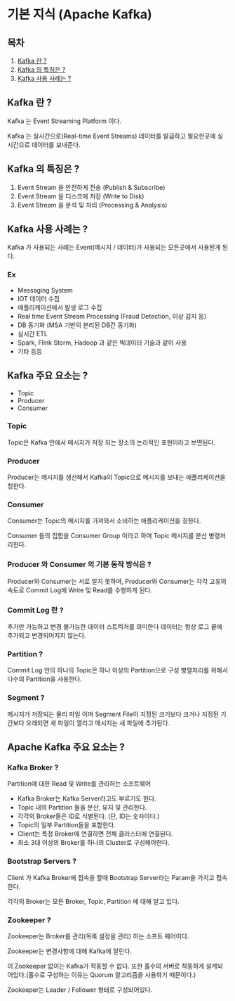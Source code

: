 # 기본 지식 (Apache Kafka)

## 목차
1. [Kafka 란 ?](#Kafka-란-?)
2. [Kafka 의 특징은 ?](#Kafka-의-특징은-?)
3. [Kafka 사용 사례는 ?](#Kafka-사용-사례는-?)

## Kafka 란 ?
Kafka 는 Event Streaming Platform 이다.

Kafka 는 실시간으로(Real-time Event Streams) 데이터를 발급하고 필요한곳에 실시간으로 데이터를 보내준다.

## Kafka 의 특징은 ?
1. Event Stream 을 안전하게 전송 (Publish & Subscribe)
2. Event Stream 을 디스크에 저장 (Write to Disk)
3. Event Stream 을 분석 및 처리 (Processing & Analysis)

## Kafka 사용 사례는 ?
Kafka 가 사용되는 사례는 Event(메시지 / 데이터)가 사용되는 모든곳에서 사용된게 된다.

### Ex
* Messaging System
* IOT 데이터 수집
* 애플리케이션에서 발생 로그 수집
* Real time Event Stream Processing (Fraud Detection, 이상 감지 등)
* DB 동기화 (MSA 기반의 분리된 DB간 동기화)
* 실시간 ETL
* Spark, Flink Storm, Hadoop 과 같은 빅데이터 기술과 같이 사용
* 기타 등등

## Kafka 주요 요소는 ?
* Topic
* Producer
* Consumer
### Topic
Topic은 Kafka 안에서 메시지가 저장 되는 장소의 논리적인 표현이라고 보면된다.

### Producer
Producer는 메시지를 생선해서 Kafka의 Topic으로 메시지를 보내는 애플리케이션을 칭한다.

### Consumer
Consumer는 Topic의 메시지를 가져와서 소비하는 애플리케이션을 칭한다.

Consumer 들의 집합을 Consumer Group 이라고 하며 Topic 메시지를 분산 병령처리한다.

### Producer 와 Consumer 의 기본 동작 방식은 ?
Producer와 Consumer는 서로 알지 못하며, Producer와 Consumer는 각각 고유의 속도로 Commit Log에 Write 및 Read를 수행하게 된다.

### Commit Log 란 ?
추가만 가능하고 변경 불가능한 데이터 스트럭처를 의미한다 데이터는 항상 로그 끝에 추가되고 변경되어지지 않는다.

### Partition ?
Commit Log 안의 하나의 Topic은 하나 이상의 Partition으로 구성 병렬처리를 위해서 다수의 Partition을 사용한다.

### Segment ?
메시지가 저장되는 물리 파일 이며 Segment File이 지정된 크기보다 크거나 지정된 기간보다 오래되면 새 파일이 열리고 메시지는 새 파일에 추가된다.

## Apache Kafka 주요 요소는 ?
### Kafka Broker ?
Partition에 대한 Read 및 Write를 관리하는 소프트웨어

* Kafka Broker는 Kafka Server라고도 부르기도 한다.
* Topic 내의 Partition 들을 분산, 유지 및 관리한다.
* 각각의 Broker들은 ID로 식별된다. (단, ID는 숫자이다.)
* Topic의 일부 Partition들을 포함한다.
* Client는 특정 Broker에 연결하면 전체 클러스터에 연결된다.
* 최소 3대 이상의 Broker를 하나의 Cluster로 구성해야한다.

### Bootstrap Servers ? 
Client 가 Kafka Broker에 접속을 할때 Bootstrap Server라는 Param을 가지고 접속한다.

각각의 Broker는 모든 Broker, Topic, Partition 에 대해 알고 있다.

### Zookeeper ?
Zookeeper는 Broker를 관리(목록 설정을 관리) 하는 소프트 웨어이다.

Zookeeper는 변경사항에 대해 Kafka에 알린다.

이 Zookeeper 없이는 Kafka가 작동할 수 없다. 또한 홀수의 서버로 작동하게 설계되어있다.(홀수로 구성하는 이유는 Quorum 알고리즘을 사용하기 때문이다.)

Zookeeper는 Leader / Follower 형태로 구성되어있다.
